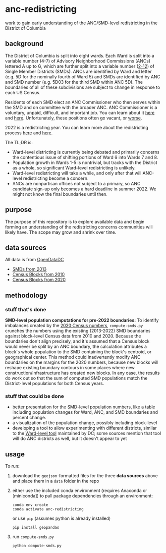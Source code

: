 # anc-redistricting
work to gain early understanding of the ANC/SMD-level redistricting in the District of Columbia

## background
The District of Columbia is split into eight wards. Each Ward is split into a variable number (4-7) of Advisory Neighborhood Commissions (ANCs) lettered A up to G, which are further split into a variable number ([2-12](https://twitter.com/ANCJonah/status/1444102088187908096?s=20)) of Single Member Districts (SMDs). ANCs are identified by Ward and letter (e.g. 5D for the nominally fourth of Ward 5) and SMDs are identified by ANC and SMD number (e.g. 5D03 for the third SMD within ANC 5D). The boundaries of all of these subdivisions are subject to change in response to each US Census.

Residents of each SMD elect an ANC Commissioner who then serves within the SMD and on committee with the broader ANC. ANC Commissioner is a voluntary, unpaid, difficult, and important job. You can learn about it [here](https://anc.dc.gov/page/about-ancs) and [here](https://ggwash.org/view/43008/advisory-neighborhood-commissions-explained). Unfortunately, these positions often go vacant, or [worse](https://twitter.com/PritaPiekara/status/1445941469999730688?s=20).

2022 is a redistricting year. You can learn more about the redistricting process [here](https://planning.dc.gov/page/district-columbia-2021-ward-redistricting) and [here](https://dcist.com/story/21/05/25/as-d-c-kicks-off-redistricting-process-two-concerns-emerge-timing-and-parking/).

The TL;DR is:
- Ward-level districting is currently being debated and primarily concerns the contentious issue of shifting portions of Ward 6 into Wards 7 and 8.
- Population growth in Wards 1-5 is nontrivial, but tracks with the District as a whole, so significant Ward-level redistricting is unlikely.
- Ward-level redistricting will take a while, and only after that will ANC-level redistricting become a concern.
- ANCs are nonpartisan offices not subject to a primary, so ANC candidate sign-up only becomes a hard deadline in summer 2022. We might not know the final boundaries until then.

## purpose
The purpose of this repository is to explore available data and begin forming an understanding of the redistricting concerns communities will likely have. The scope may grow and shrink over time.

## data sources
All data is from [OpenDataDC](https://opendata.dc.gov)
- [SMDs from 2013](https://opendata.dc.gov/datasets/DCGIS::single-member-district-from-2013/about)
- [Census Blocks from 2010](https://opendata.dc.gov/datasets/DCGIS::census-blocks-in-2010/about)
- [Census Blocks from 2020](https://opendata.dc.gov/datasets/DCGIS::census-blocks-in-2020/about)

## methodology
### stuff that's done
**SMD-level population computations for pre-2022 boundaries:** To identify imbalances created by the [2020 Census numbers](https://planning.dc.gov/publication/2020-census-information-and-data), `compute-smds.py` crunches the numbers using the existing (2013-2022) SMD boundaries against block-level Census data from 2010 and 2020. Because the boundaries don't align precisely, and it's assumed that a Census block would never be split by an ANC boundary, the calculation attributes a block's whole population to the SMD containing the block's centroid, or geographical center. This method could inadvertently modify ANC boundaries on the margins for the 2020 numbers, because new blocks will reshape existing boundary contours in some places where new construction/infrastructure has created new blocks. In any case, the results do work out so that the sum of computed SMD populations match the District-level populations for both Census years.

### stuff that could be done
- better presentation for the SMD-level population numbers, like a table including population changes for Ward, ANC, and SMD boundaries and percent change.
- a visualization of the population change, possibly including block-level
- developing a tool to allow experimenting with different districts, similar to the [Ward-level tool](dcredistricting.esriemcs.com) maintained by DC; some sources mention that tool will do ANC districts as well, but it doesn't appear to yet

## usage
To run:
1. download the `geojson`-formatted files for the three **data sources** above and place them in a `data` folder in the repo
1. either use the included conda environment (requires Anaconda or [miniconda]) to pull package dependencies through an environment:
   
   ```shell
   conda env create
   conda activate anc-redistricting
   ```
   
   or use `pip` (assumes python is already installed)

   ```shell
   pip install geopandas
   ```

1. run `compute-smds.py`
   
   ```shell
   python compute-smds.py
   ```
